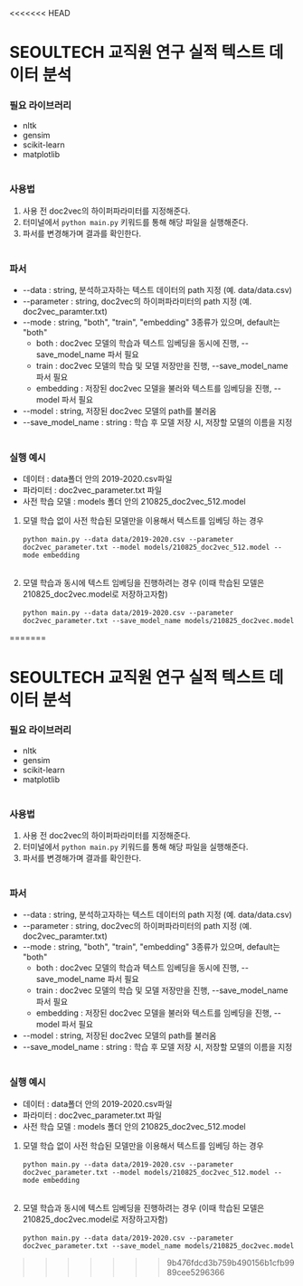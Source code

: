 <<<<<<< HEAD
# SEOULTECH 교직원 연구 실적 텍스트 데이터 분석<br>

### 필요 라이브러리
- nltk
- gensim
- scikit-learn
- matplotlib<br></br>

### 사용법
1. 사용 전 doc2vec의 하이퍼파라미터를 지정해준다.
2. 터미널에서 `python main.py` 키워드를 통해 해당 파일을 실행해준다.
3. 파서를 변경해가며 결과를 확인한다. <br></br>

### 파서
- --data : string, 분석하고자하는 텍스트 데이터의 path 지정 (예. data/data.csv)
- --parameter : string, doc2vec의 하이퍼파라미터의 path 지정 (예. doc2vec_paramter.txt)
- --mode : string, "both", "train", "embedding" 3종류가 있으며, default는 "both"
  - both : doc2vec 모델의 학습과 텍스트 임베딩을 동시에 진행, --save_model_name 파서 필요
  - train : doc2vec 모델의 학습 및 모델 저장만을 진행, --save_model_name 파서 필요
  - embedding : 저장된 doc2vec 모델을 불러와 텍스트를 임베딩을 진행, --model 파서 필요 
- --model : string, 저장된 doc2vec 모델의 path를 불러옴 
- --save_model_name : string : 학습 후 모델 저장 시, 저장할 모델의 이름을 지정<br></br>

### 실행 예시

- 데이터 : data폴더 안의 2019-2020.csv파일
- 파라미터 : doc2vec_parameter.txt 파일
- 사전 학습 모델 : models 폴더 안의 210825_doc2vec_512.model

1. 모델 학습 없이 사전 학습된 모델만을 이용해서 텍스트를 임베딩 하는 경우<br></br>
`python main.py --data data/2019-2020.csv --parameter doc2vec_parameter.txt --model models/210825_doc2vec_512.model --mode embedding`<br></br>

2. 모델 학습과 동시에 텍스트 임베딩을 진행하려는 경우 (이때 학습된 모델은 210825_doc2vec.model로 저장하고자함)<br></br>
`python main.py --data data/2019-2020.csv --parameter doc2vec_parameter.txt --save_model_name models/210825_doc2vec.model`



=======
# SEOULTECH 교직원 연구 실적 텍스트 데이터 분석<br>

### 필요 라이브러리
- nltk
- gensim
- scikit-learn
- matplotlib<br></br>

### 사용법
1. 사용 전 doc2vec의 하이퍼파라미터를 지정해준다.
2. 터미널에서 `python main.py` 키워드를 통해 해당 파일을 실행해준다.
3. 파서를 변경해가며 결과를 확인한다. <br></br>

### 파서
- --data : string, 분석하고자하는 텍스트 데이터의 path 지정 (예. data/data.csv)
- --parameter : string, doc2vec의 하이퍼파라미터의 path 지정 (예. doc2vec_paramter.txt)
- --mode : string, "both", "train", "embedding" 3종류가 있으며, default는 "both"
  - both : doc2vec 모델의 학습과 텍스트 임베딩을 동시에 진행, --save_model_name 파서 필요
  - train : doc2vec 모델의 학습 및 모델 저장만을 진행, --save_model_name 파서 필요
  - embedding : 저장된 doc2vec 모델을 불러와 텍스트를 임베딩을 진행, --model 파서 필요 
- --model : string, 저장된 doc2vec 모델의 path를 불러옴 
- --save_model_name : string : 학습 후 모델 저장 시, 저장할 모델의 이름을 지정<br></br>

### 실행 예시

- 데이터 : data폴더 안의 2019-2020.csv파일
- 파라미터 : doc2vec_parameter.txt 파일
- 사전 학습 모델 : models 폴더 안의 210825_doc2vec_512.model

1. 모델 학습 없이 사전 학습된 모델만을 이용해서 텍스트를 임베딩 하는 경우<br></br>
`python main.py --data data/2019-2020.csv --parameter doc2vec_parameter.txt --model models/210825_doc2vec_512.model --mode embedding`<br></br>

2. 모델 학습과 동시에 텍스트 임베딩을 진행하려는 경우 (이때 학습된 모델은 210825_doc2vec.model로 저장하고자함)<br></br>
`python main.py --data data/2019-2020.csv --parameter doc2vec_parameter.txt --save_model_name models/210825_doc2vec.model`



>>>>>>> 9b476fdcd3b759b490156b1cfb9989cee5296366
